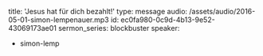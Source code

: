 title: 'Jesus hat für dich bezahlt!'
type: message
audio: /assets/audio/2016-05-01-simon-lempenauer.mp3
id: ec0fa980-0c9d-4b13-9e52-43069173ae01
sermon_series: blockbuster
speaker:
  - simon-lemp
